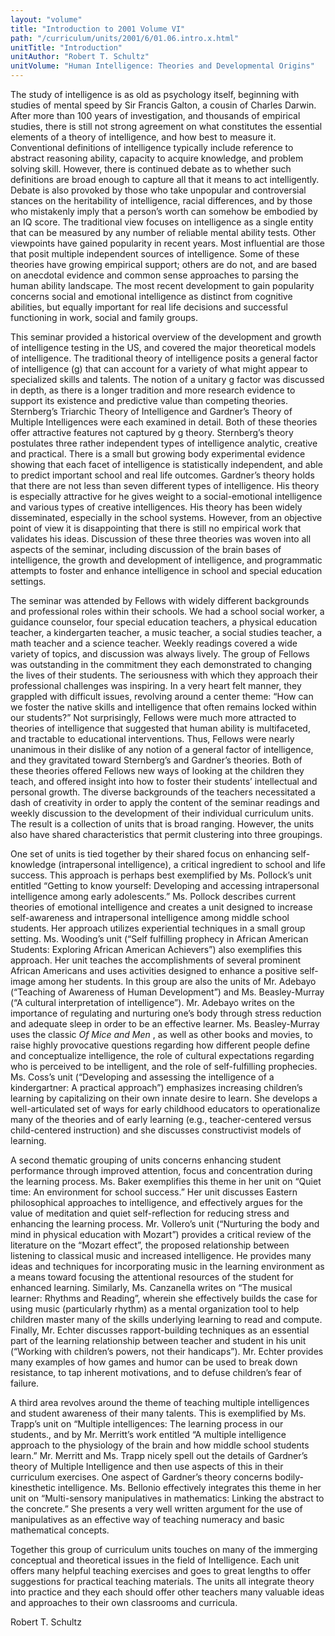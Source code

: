 ```yaml
---
layout: "volume"
title: "Introduction to 2001 Volume VI"
path: "/curriculum/units/2001/6/01.06.intro.x.html"
unitTitle: "Introduction"
unitAuthor: "Robert T. Schultz"
unitVolume: "Human Intelligence: Theories and Developmental Origins"
---
```

<body>
<p>
The study of intelligence is as old as psychology itself, beginning with studies of mental speed by Sir Francis Galton, a cousin of Charles Darwin. After more than 100 years of investigation, and thousands of empirical studies, there is still not strong agreement on what constitutes the essential elements of a theory of intelligence, and how best to measure it. Conventional definitions of intelligence typically include reference to abstract reasoning ability, capacity to acquire knowledge, and problem solving skill. However, there is continued debate as to whether such definitions are broad enough to capture all that it means to act intelligently. Debate is also provoked by those who take unpopular and controversial stances on the heritability of intelligence, racial differences, and by those who mistakenly imply that a person’s worth can somehow be embodied by an IQ score. The traditional view focuses on intelligence as a single entity that can be measured by any number of reliable mental ability tests. Other viewpoints have gained popularity in recent years. Most influential are those that posit multiple independent sources of intelligence. Some of these theories have growing empirical support; others are do not, and are based on anecdotal evidence and common sense approaches to parsing the human ability landscape. The most recent development to gain popularity concerns social and emotional intelligence as distinct from cognitive abilities, but equally important for real life decisions and successful functioning in work, social and family groups.
</p>
<p>
This seminar provided a historical overview of the development and growth of intelligence testing in the US, and covered the major theoretical models of intelligence. The traditional theory of intelligence posits a general factor of intelligence (g) that can account for a variety of what might appear to specialized skills and talents. The notion of a unitary g factor was discussed in depth, as there is a longer tradition and more research evidence to support its existence and predictive value than competing theories. Sternberg’s Triarchic Theory of Intelligence and Gardner’s Theory of Multiple Intelligences were each examined in detail. Both of these theories offer attractive features not captured by g theory. Sternberg’s theory postulates three rather independent types of intelligence  analytic, creative and practical. There is a small but growing body experimental evidence showing that each facet of intelligence is statistically independent, and able to predict important school and real life outcomes. Gardner’s theory holds that there are not less than seven different types of intelligence. His theory is especially attractive for he gives weight to a social-emotional intelligence and various types of creative intelligences. His theory has been widely disseminated, especially in the school systems. However, from an objective point of view it is disappointing that there is still no empirical work that validates his ideas. Discussion of these three theories was woven into all aspects of the seminar, including discussion of the brain bases of intelligence, the growth and development of intelligence, and programmatic attempts to foster and enhance intelligence in school and special education settings.
</p>
<p>
The seminar was attended by Fellows with widely different backgrounds and professional roles within their schools. We had a school social worker, a guidance counselor, four special education teachers, a physical education teacher, a kindergarten teacher, a music teacher, a social studies teacher, a math teacher and a science teacher. Weekly readings covered a wide variety of topics, and discussion was always lively. The group of Fellows was outstanding in the commitment they each demonstrated to changing the lives of their students. The seriousness with which they approach their professional challenges was inspiring. In a very heart felt manner, they grappled with difficult issues, revolving around a center theme: “How can we foster the native skills and intelligence that often remains locked within our students?” Not surprisingly, Fellows were much more attracted to theories of intelligence that suggested that human ability is multifaceted, and tractable to educational interventions. Thus, Fellows were nearly unanimous in their dislike of any notion of a general factor of intelligence, and they gravitated toward Sternberg’s and Gardner’s theories. Both of these theories offered Fellows new ways of looking at the children they teach, and offered insight into how to foster their students’ intellectual and personal growth. The diverse backgrounds of the teachers necessitated a dash of creativity in order to apply the content of the seminar readings and weekly discussion to the development of their individual curriculum units. The result is a collection of units that is broad ranging. However, the units also have shared characteristics that permit clustering into three groupings.
</p>
<p>
One set of units is tied together by their shared focus on enhancing self-knowledge (intrapersonal intelligence), a critical ingredient to school and life success. This approach is perhaps best exemplified by Ms. Pollock’s unit entitled “Getting to know yourself: Developing and accessing intrapersonal intelligence among early adolescents.” Ms. Pollock describes current theories of emotional intelligence and creates a unit designed to increase self-awareness and intrapersonal intelligence among middle school students. Her approach utilizes experiential techniques in a small group setting. Ms. Wooding’s unit (“Self fulfilling prophecy in African American Students: Exploring African American Achievers”) also exemplifies this approach. Her unit teaches the accomplishments of several prominent African Americans and uses activities designed to enhance a positive self-image among her students. In this group are also the units of Mr. Adebayo (“Teaching of Awareness of Human Development”) and Ms. Beasley-Murray (“A cultural interpretation of intelligence”). Mr. Adebayo writes on the importance of regulating and nurturing one’s body through stress reduction and adequate sleep in order to be an effective learner. Ms. Beasley-Murray uses the classic
<i>
Of Mice and Men
</i>
, as well as other books and movies, to raise highly provocative questions regarding how different people define and conceptualize intelligence, the role of cultural expectations regarding who is perceived to be intelligent, and the role of self-fulfilling prophecies. Ms. Coss’s unit (“Developing and assessing the intelligence of a kindergartner: A practical approach”) emphasizes increasing children’s learning by capitalizing on their own innate desire to learn. She develops a well-articulated set of ways for early childhood educators to operationalize many of the theories and of early learning (e.g., teacher-centered versus child-centered instruction) and she discusses constructivist models of learning.
</p>
<p>
A second thematic grouping of units concerns enhancing student performance through improved attention, focus and concentration during the learning process. Ms. Baker exemplifies this theme in her unit on “Quiet time: An environment for school success.” Her unit discusses Eastern philosophical approaches to intelligence, and effectively argues for the value of meditation and quiet self-reflection for reducing stress and enhancing the learning process. Mr. Vollero’s unit (“Nurturing the body and mind in physical education with Mozart”) provides a critical review of the literature on the “Mozart effect”, the proposed relationship between listening to classical music and increased intelligence. He provides many ideas and techniques for incorporating music in the learning environment as a means toward focusing the attentional resources of the student for enhanced learning. Similarly, Ms. Canzanella writes on “The musical learner: Rhythms and Reading”, wherein she effectively builds the case for using music (particularly rhythm) as a mental organization tool to help children master many of the skills underlying learning to read and compute. Finally, Mr. Echter discusses rapport-building techniques as an essential part of the learning relationship between teacher and student in his unit (“Working with children’s powers, not their handicaps”). Mr. Echter provides many examples of how games and humor can be used to break down resistance, to tap inherent motivations, and to defuse children’s fear of failure.
</p>
<p>
A third area revolves around the theme of teaching multiple intelligences and student awareness of their many talents. This is exemplified by Ms. Trapp’s unit on “Multiple intelligences: The learning process in our students., and by Mr. Merritt’s work entitled “A multiple intelligence approach to the physiology of the brain and how middle school students learn.” Mr. Merritt and Ms. Trapp nicely spell out the details of Gardner’s theory of Multiple Intelligence and then use aspects of this in their curriculum exercises. One aspect of Gardner’s theory concerns bodily-kinesthetic intelligence. Ms. Bellonio effectively integrates this theme in her unit on “Multi-sensory manipulatives in mathematics: Linking the abstract to the concrete.” She presents a very well written argument for the use of manipulatives as an effective way of teaching numeracy and basic mathematical concepts.
</p>
<p>
Together this group of curriculum units touches on many of the immerging conceptual and theoretical issues in the field of Intelligence. Each unit offers many helpful teaching exercises and goes to great lengths to offer suggestions for practical teaching materials. The units all integrate theory into practice and they each should offer other teachers many valuable ideas and approaches to their own classrooms and curricula.
</p>
<p>
Robert T. Schultz
</p>
</body>